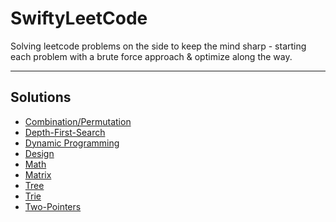# SwiftyLeetCode

Solving leetcode problems on the side to keep the mind sharp - 
starting each problem with a brute force approach & optimize along the way.

---
## Solutions

* [Combination/Permutation](Combination-Permutation.md)
* [Depth-First-Search](Depth-First-Search.md)
* [Dynamic Programming](Dynamic-Programming.md)
* [Design](Design.md)
* [Math](Math.md)
* [Matrix](Matrix.md)
* [Tree](Tree.md)
* [Trie](Trie.md)
* [Two-Pointers](Two-Pointers.md)